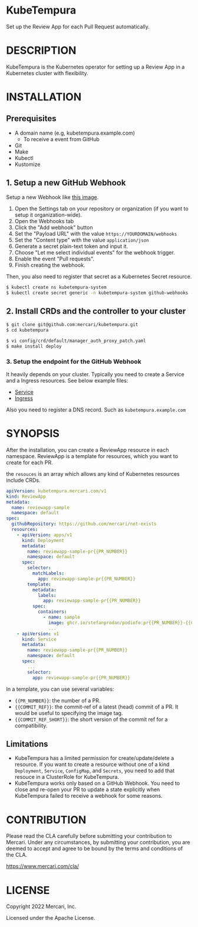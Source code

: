 # KubeTempura

Set up the Review App for each Pull Request automatically.

# DESCRIPTION

KubeTempura is the Kubernetes operator for setting up a Review App in a Kubernetes cluster with flexibility.  

# INSTALLATION

## Prerequisites
- A domain name (e.g, kubetempura.example.com)
   - To receive a event from GitHub
- Git
- Make
- Kubectl
- Kustomize

## 1. Setup a new GitHub Webhook
Setup a new Webhook like [this image](https://user-images.githubusercontent.com/174613/149904429-d8d0295c-f6ea-4937-8249-d344920ff842.png).

1. Open the Settings tab on your repository or organization (if you want to setup it organization-wide).
2. Open the Webhooks tab
3. Click the "Add webhook" button
4. Set the "Payload URL" with the value `https://YOURDOMAIN/webhooks`
5. Set the "Content type" with the value `application/json`
6. Generate a secret plain-text token and input it.
7. Choose "Let me select individual events" for the webhook trigger.
8. Enable the event "Pull requests".
9. Finish creating the webhook.


Then, you also need to register that secret as a Kubernetes Secret resource. 

```bash
$ kubectl create ns kubetempura-system
$ kubectl create secret generic -n kubetempura-system github-webhooks --from-literal=secret=$YOUR_SECRET
```

## 2. Install CRDs and the controller to your cluster

```bash
$ git clone git@github.com:mercari/kubetempura.git
$ cd kubetempura

$ vi config/crd/default/manager_auth_proxy_patch.yaml
$ make install deploy
```

### 3. Setup the endpoint for the GitHub Webhook
It heavily depends on your cluster. Typically you need to create a Service and a Ingress resources. See below example files:
- [Service](./config/samples/github_service.yaml)
- [Ingress](./config/samples/github_ingress.yaml)

Also you need to register a DNS record. Such as `kubetempura.example.com`

# SYNOPSIS

After the installation, you can create a ReviewApp resource in each namespace. ReviewApp is a template for resources, which you want to create for each PR.

the `resouces` is an array which allows any kind of Kubernetes resources include CRDs.

```yaml
apiVersion: kubetempura.mercari.com/v1
kind: ReviewApp
metadata:
  name: reviewapp-sample
  namespace: default
spec:
  githubRepository: https://github.com/mercari/not-exists
  resources:
    - apiVersion: apps/v1
      kind: Deployment
      metadata:
        name: reviewapp-sample-pr{{PR_NUMBER}}
        namespace: default
      spec:
        selector:
          matchLabels:
            app: reviewapp-sample-pr{{PR_NUMBER}}
        template:
          metadata:
            labels:
              app: reviewapp-sample-pr{{PR_NUMBER}}
          spec:
            containers:
              - name: sample
                image: ghcr.io/stefanprodan/podinfo:pr{{PR_NUMBER}}-{{COMMIT_REF}}
                ...
    - apiVersion: v1
      kind: Service
      metadata:
        name: reviewapp-sample-pr{{PR_NUMBER}}
        namespace: default
      spec:
        ...
        selector:
          app: reviewapp-sample-pr{{PR_NUMBER}}
```

In a template, you can use several variables:
- `{{PR_NUMBER}}`: the number of a PR.
- `{{COMMIT_REF}}`: the commit-ref of a latest (head) commit of a PR. It would be useful to specifying the image tag.
- `{{COMMIT_REF_SHORT}}`: the short version of the commit ref for a compatibility.

## Limitations
- KubeTempura has a limited permission for create/update/delete a resource. If you want to create a resource without one of a kind `Deployment`, `Service`, `ConfigMap`, and `Secrets`, you need to add that resouce in a ClusterRole for KubeTempura.
- KubeTempura works only based on a GitHub Webhook. You need to close and re-open your PR to update a state explicitly when KubeTempura failed to receive a webhook for some reasons.

# CONTRIBUTION

Please read the CLA carefully before submitting your contribution to Mercari. Under any circumstances, by submitting your contribution, you are deemed to accept and agree to be bound by the terms and conditions of the CLA.

https://www.mercari.com/cla/

# LICENSE

Copyright 2022 Mercari, Inc.

Licensed under the Apache License.
